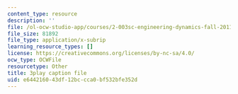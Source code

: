 ```yaml
---
content_type: resource
description: ''
file: /ol-ocw-studio-app/courses/2-003sc-engineering-dynamics-fall-2011/e644216043df12bccca0bf532bfe352d_cd8lDtAtJbE.srt
file_size: 81892
file_type: application/x-subrip
learning_resource_types: []
license: https://creativecommons.org/licenses/by-nc-sa/4.0/
ocw_type: OCWFile
resourcetype: Other
title: 3play caption file
uid: e6442160-43df-12bc-cca0-bf532bfe352d
---
```

